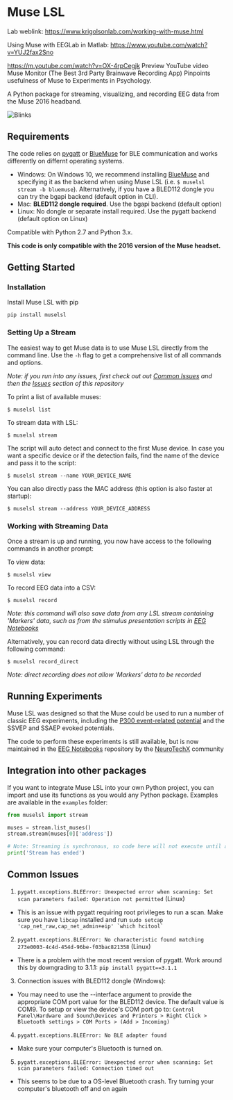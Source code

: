 # Muse LSL

Lab weblink:
https://www.krigolsonlab.com/working-with-muse.html 

Using Muse with EEGLab in Matlab:
https://www.youtube.com/watch?v=YUJ2fax2Sno

https://m.youtube.com/watch?v=OX-4rpCegjk
Preview YouTube video Muse Monitor (The Best 3rd Party Brainwave Recording App)
Pinpoints usefulness of Muse to Experiments in Psychology.

A Python package for streaming, visualizing, and recording EEG data from the Muse 2016 headband.

![Blinks](blinks.png)

## Requirements

The code relies on [pygatt](https://github.com/peplin/pygatt) or [BlueMuse](https://github.com/kowalej/BlueMuse/tree/master/Dist) for BLE communication and works differently on differnt operating systems.

- Windows: On Windows 10, we recommend installing [BlueMuse](https://github.com/kowalej/BlueMuse/tree/master/Dist) and specifying it as the  backend when using Muse LSL (i.e. `$ muselsl stream -b bluemuse`). Alternatively, if you have a BLED112 dongle you can try the bgapi backend (default option in CLI).
- Mac: __BLED112 dongle required__. Use the bgapi backend (default option)
- Linux: No dongle or separate install required. Use the pygatt backend (default option on Linux)


Compatible with Python 2.7 and Python 3.x.
 
**This code is only compatible with the 2016 version of the Muse headset.**

## Getting Started

### Installation

Install Muse LSL with pip

`pip install muselsl`

### Setting Up a Stream

The easiest way to get Muse data is to use Muse LSL directly from the command line. Use the `-h` flag to get a comprehensive list of all commands and options.

*Note: if you run into any issues, first check out out [Common Issues](#common-issues) and then the [Issues](https://github.com/alexandrebarachant/muse-lsl/issues) section of this repository*

To print a list of available muses:

    $ muselsl list

To stream data with LSL:

    $ muselsl stream  

The script will auto detect and connect to the first Muse device. In case you want
a specific device or if the detection fails, find the name of the device and pass it to the script:

    $ muselsl stream --name YOUR_DEVICE_NAME

You can also directly pass the MAC address (this option is also faster at startup):

    $ muselsl stream --address YOUR_DEVICE_ADDRESS


### Working with Streaming Data
Once a stream is up and running, you now have access to the following commands in another prompt:

To view data:

    $ muselsl view    

To record EEG data into a CSV:

    $ muselsl record  

*Note: this command will also save data from any LSL stream containing 'Markers' data, such as from the stimulus presentation scripts in [EEG Notebooks](https://github.com/neurotechx/eeg-notebooks)*

Alternatively, you can record data directly without using LSL through the following command:

    $ muselsl record_direct

*Note: direct recording does not allow 'Markers' data to be recorded*

## Running Experiments

Muse LSL was designed so that the Muse could be used to run a number of classic EEG experiments, including the [P300 event-related potential](http://alexandre.barachant.org/blog/2017/02/05/P300-with-muse.html) and the SSVEP and SSAEP evoked potentials.

The code to perform these experiments is still available, but is now maintained in the [EEG Notebooks](https://github.com/neurotechx/eeg-notebooks) repository by the [NeuroTechX](https://neurotechx.com) community

## Integration into other packages
If you want to integrate Muse LSL into your own Python project, you can import and use its functions as you would any Python package. Examples are available in the `examples` folder:

```Python
from muselsl import stream

muses = stream.list_muses()
stream.stream(muses[0]['address'])

# Note: Streaming is synchronous, so code here will not execute until after the stream has been closed
print('Stream has ended')
```

## Common Issues

1. `pygatt.exceptions.BLEError: Unexpected error when scanning: Set scan parameters failed: Operation not permitted` (Linux)
 - This is an issue with pygatt requiring root privileges to run a scan. Make sure you have `libcap` installed and run ```sudo setcap 'cap_net_raw,cap_net_admin+eip' `which hcitool` ```


2. `pygatt.exceptions.BLEError: No characteristic found matching 273e0003-4c4d-454d-96be-f03bac821358` (Linux)
 - There is a problem with the most recent version of pygatt. Work around this by downgrading to 3.1.1: `pip install pygatt==3.1.1`
 
 
3. Connection issues with BLED112 dongle (Windows):
 - You may need to use the --interface argument to provide the appropriate COM port value for the BLED112 device. The default value is COM9. To setup or view the device's COM port go to:
 `Control Panel\Hardware and Sound\Devices and Printers > Right Click > Bluetooth settings > COM Ports > (Add > Incoming)`

4. `pygatt.exceptions.BLEError: No BLE adapter found`
- Make sure your computer's Bluetooth is turned on.

5. `pygatt.exceptions.BLEError: Unexpected error when scanning: Set scan parameters failed: Connection timed out`
- This seems to be due to a OS-level Bluetooth crash. Try turning your computer's bluetooth off and on again

 
